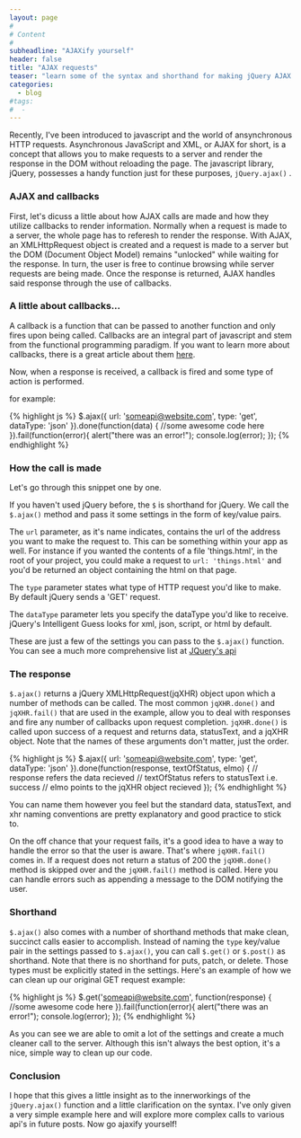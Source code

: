 ```yaml
---
layout: page
#
# Content
#
subheadline: "AJAXify yourself"
header: false
title: "AJAX requests"
teaser: "learn some of the syntax and shorthand for making jQuery AJAX requests"
categories:
  - blog	
#tags:
#  - 
---
```


Recently, I've been introduced to javascript and the world of ansynchronous HTTP requests. Asynchronous JavaScript and XML, or AJAX for short, is a concept that allows you to make requests to a server and render the response in the DOM without reloading the page. The javascript library, jQuery, possesses a handy function just for these purposes, `jQuery.ajax()` .

### AJAX and callbacks

First, let's dicuss a little about how AJAX calls are made and how they utilize callbacks to render information. Normally when a request is made to a server, the whole page has to referesh to render the response. With AJAX, an XMLHttpRequest object is created and a request is made to a server but the DOM (Document Object Model) remains "unlocked" while waiting for the response. In turn, the user is free to continue browsing while server requests are being made. Once the response is returned, AJAX handles said response through the use of callbacks. 

### A little about callbacks...
A callback is a function that can be passed to another function and only fires upon being called. Callbacks are an integral part of javascript and stem from the functional programming paradigm. If you want to learn more about callbacks, there is a great article about them [here](http://javascriptissexy.com/understand-javascript-callback-functions-and-use-them/).

 
Now, when a response is received, a callback is fired and some type of action is performed. 

for example:

{% highlight js %}
$.ajax({
	url: 'someapi@website.com',
	type: 'get',
	dataType: 'json'
}).done(function(data) {
	//some awesome code here
}).fail(function(error){
	alert("there was an error!");
	console.log(error);
});
{% endhighlight %}

### How the call is made

Let's go through this snippet one by one.

If you haven't used jQuery before, the `$` is shorthand for jQuery. We call the `$.ajax()` method and pass it some settings in the form of key/value pairs. 

The `url` parameter, as it's name indicates, contains the url of the address you want to make the request to. This can be something within your app as well. For instance if you wanted the contents of a file 'things.html', in the root of your project, you could make a request to `url: 'things.html'` and you'd be returned an object containing the html on that page.

The `type` parameter states what type of HTTP request you'd like to make. By default jQuery sends a 'GET' request.

The `dataType` parameter lets you specify the dataType you'd like to receive. jQuery's Intelligent Guess looks for xml, json, script, or html by default.

These are just a few of the settings you can pass to the `$.ajax()` function. You can see a much more comprehensive list at [JQuery's api](http://api.jquery.com/jquery.ajax/)

### The response

`$.ajax()` returns a jQuery XMLHttpRequest(jqXHR) object upon which a number of methods can be called. The most common `jqXHR.done()` and `jqXHR.fail()` that are used in the example, allow you to deal with responses and fire any number of callbacks upon request completion. `jqXHR.done()` is called upon success of a request and returns data, statusText, and a jqXHR object. Note that the names of these arguments don't matter, just the order.

{% highlight js %}
$.ajax({
	url: 'someapi@website.com',
	type: 'get',
	dataType: 'json'
}).done(function(response, textOfStatus, elmo) {
	// response refers the data recieved
	// textOfStatus refers to statusText i.e. success
	// elmo points to the jqXHR object recieved
});
{% endhighlight %}

You can name them however you feel but the standard data, statusText, and xhr naming conventions are pretty explanatory and good practice to stick to.

On the off chance that your request fails, it's a good idea to have a way to handle the error so that the user is aware. That's where `jqXHR.fail()` comes in. If a request does not return a status of 200 the `jqXHR.done()` method is skipped over and the
`jqXHR.fail()` method is called. Here you can handle errors such as appending a message to the DOM notifying the user.

### Shorthand

`$.ajax()` also comes with a number of shorthand methods that make clean, succinct calls easier to accomplish. Instead of naming the `type` key/value pair in the settings passed to `$.ajax()`, you can call `$.get()` or `$.post()` as shorthand. Note that there is no shorthand for puts, patch, or delete. Those types must be explicitly stated in the settings. Here's an example of how we can clean up our original GET request example:

{% highlight js %}
$.get('someapi@website.com', function(response) {
	//some awesome code here
}).fail(function(error){
	alert("there was an error!");
	console.log(error);
});
{% endhighlight %}

As you can see we are able to omit a lot of the settings and create a much cleaner call to the server. Although this isn't always the best option, it's a nice, simple way to clean up our code.


### Conclusion

I hope that this gives a little insight as to the innerworkings of the `jQuery.ajax()` function and a little clarification on the syntax. I've only given a very simple example here and will explore more complex calls to various api's in future posts. Now go ajaxify yourself!




